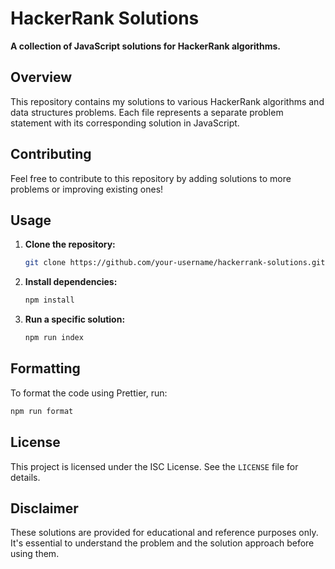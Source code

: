  # HackerRank Solutions

**A collection of JavaScript solutions for HackerRank algorithms.**

## Overview

This repository contains my solutions to various HackerRank algorithms and data structures problems. Each file represents a separate problem statement with its corresponding solution in JavaScript.

## Contributing

Feel free to contribute to this repository by adding solutions to more problems or improving existing ones!

## Usage

1. **Clone the repository:**
   ```bash
   git clone https://github.com/your-username/hackerrank-solutions.git
   ```

2. **Install dependencies:**
   ```bash
   npm install
   ```

3. **Run a specific solution:**
   ```bash
   npm run index
   ```


## Formatting

To format the code using Prettier, run:

```bash
npm run format
```

## License

This project is licensed under the ISC License. See the `LICENSE` file for details.

## Disclaimer

These solutions are provided for educational and reference purposes only. It's essential to understand the problem and the solution approach before using them.
